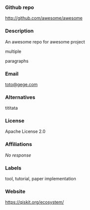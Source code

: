 ### Github repo

http://github.com/awesome/awesome

### Description

An awesome repo for awesome project

multiple

paragraphs

### Email

toto@gege.com

### Alternatives

tititata

### License

Apache License 2.0

### Affiliations

_No response_

### Labels

tool, tutorial, paper implementation

### Website

https://qiskit.org/ecosystem/

